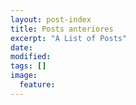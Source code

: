 ```yaml
---
layout: post-index
title: Posts anteriores
excerpt: "A List of Posts"
date: 
modified:
tags: []
image:
  feature:
---
```


